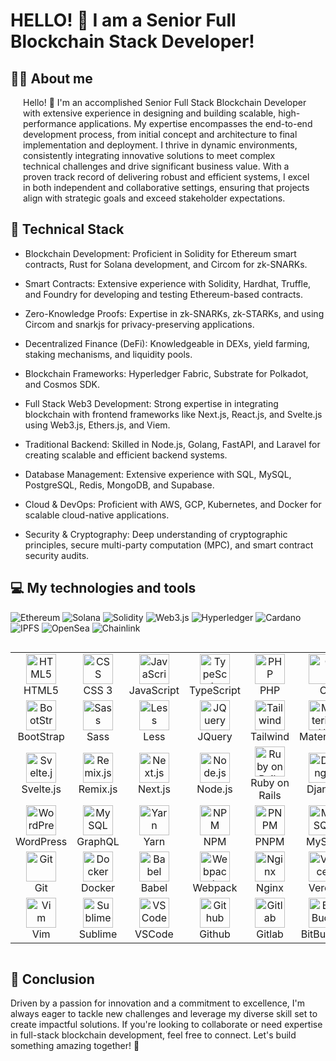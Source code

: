 <!--suppress HtmlDeprecatedAttribute -->

# HELLO! 👋 I am a Senior Full Blockchain Stack Developer!

## 👨‍💻 About me 

<div style="padding: 0 20px;" >
Hello! 👋 I'm an accomplished Senior Full Stack Blockchain Developer with extensive experience in designing and building scalable, high-performance applications. My expertise encompasses the end-to-end development process, from initial concept and architecture to final implementation and deployment. I thrive in dynamic environments, consistently integrating innovative solutions to meet complex technical challenges and drive significant business value. With a proven track record of delivering robust and efficient systems, I excel in both independent and collaborative settings, ensuring that projects align with strategic goals and exceed stakeholder expectations.
</div>

## 🔧 Technical Stack

- Blockchain Development: Proficient in Solidity for Ethereum smart contracts, Rust for Solana development, and Circom for zk-SNARKs.

- Smart Contracts: Extensive experience with Solidity, Hardhat, Truffle, and Foundry for developing and testing Ethereum-based contracts.

- Zero-Knowledge Proofs: Expertise in zk-SNARKs, zk-STARKs, and using Circom and snarkjs for privacy-preserving applications.

- Decentralized Finance (DeFi): Knowledgeable in DEXs, yield farming, staking mechanisms, and liquidity pools.

- Blockchain Frameworks: Hyperledger Fabric, Substrate for Polkadot, and Cosmos SDK.

- Full Stack Web3 Development: Strong expertise in integrating blockchain with frontend frameworks like Next.js, React.js, and Svelte.js using Web3.js, Ethers.js, and Viem.

- Traditional Backend: Skilled in Node.js, Golang, FastAPI, and Laravel for creating scalable and efficient backend systems.

- Database Management: Extensive experience with SQL, MySQL, PostgreSQL, Redis, MongoDB, and Supabase.

- Cloud & DevOps: Proficient with AWS, GCP, Kubernetes, and Docker for scalable cloud-native applications.

- Security & Cryptography: Deep understanding of cryptographic principles, secure multi-party computation (MPC), and smart contract security audits.

## 💻 My technologies and tools
![Ethereum](https://img.shields.io/badge/Ethereum-3C3C3D?style=for-the-badge&logo=ethereum&logoColor=white)
![Solana](https://img.shields.io/badge/Solana-000000?style=for-the-badge&logo=solana&logoColor=white)
![Solidity](https://img.shields.io/badge/Solidity-363636?style=for-the-badge&logo=solidity&logoColor=white)
![Web3.js](https://img.shields.io/badge/Web3.js-F16822?style=for-the-badge&logo=web3.js&logoColor=white)
![Hyperledger](https://img.shields.io/badge/Hyperledger-2AA5DC?style=for-the-badge&logo=hyperledger&logoColor=white)
![Cardano](https://img.shields.io/badge/Cardano-375B00?style=for-the-badge&logo=cardano&logoColor=white)
![IPFS](https://img.shields.io/badge/IPFS-65C2DD?style=for-the-badge&logo=ipfs&logoColor=white)
![OpenSea](https://img.shields.io/badge/OpenSea-2081E2?style=for-the-badge&logo=opensea&logoColor=white)
![Chainlink](https://img.shields.io/badge/Chainlink-375BD2?style=for-the-badge&logo=chainlink&logoColor=white)

  <div style="display: flex; align-items: center; font-size: 8px">
    <table align="center">
      <tr>
        <td align="center" width="80">
          <img src="https://skillicons.dev/icons?i=html" width="48" height="48" alt="HTML5" />
          <br>HTML5
        </td>
        <td align="center" width="80">
          <img src="https://skillicons.dev/icons?i=css" width="48" height="48" alt="CSS" />
          <br>CSS 3
        </td>
        <td align="center" width="80">
          <img src="https://skillicons.dev/icons?i=javascript" width="48" height="48" alt="JavaScript" />
          <br>JavaScript
        </td>
        <td align="center" width="80">
          <img src="https://skillicons.dev/icons?i=typescript" width="48" height="48" alt="TypeScript" />
          <br>TypeScript
        </td>
        <td align="center" width="80">
          <img src="https://skillicons.dev/icons?i=php" width="48" height="48" alt="PHP" />
          <br>PHP
        </td>
        <td align="center" width="80">
          <img src="https://skillicons.dev/icons?i=c" width="48" height="48" alt="C" />
          <br>C
        </td>
        <td align="center" width="80">
          <img src="https://skillicons.dev/icons?i=cpp" width="48" height="48" alt="C++" />
          <br>C++
        </td>
        <td align="center" width="80">
          <img src="https://skillicons.dev/icons?i=cs" width="48" height="48" alt="C#" />
          <br>C#
        </td>
        <td align="center" width="80">
          <img src="https://skillicons.dev/icons?i=python" width="48" height="48" alt="Python" />
          <br>Python
        </td>
        <td align="center" width="80">
          <img src="https://skillicons.dev/icons?i=bash" width="48" height="48" alt="Bash" />
          <br>Bash
        </td>
      </tr>
      <tr>
        <td align="center" width="80">
          <img src="https://skillicons.dev/icons?i=bootstrap" width="48" height="48" alt="BootStrap" />
          <br>BootStrap
        </td>
        <td align="center" width="80">
          <img src="https://skillicons.dev/icons?i=sass" width="48" height="48" alt="Sass" />
          <br>Sass
        </td>
        <td align="center" width="80">
          <img src="https://skillicons.dev/icons?i=less" width="48" height="48" alt="Less" />
          <br>Less
        </td>
        <td align="center" width="80">
          <img src="https://skillicons.dev/icons?i=jquery" width="48" height="48" alt="JQuery" />
          <br>JQuery
        </td>
        <td align="center" width="80">
          <img src="https://skillicons.dev/icons?i=tailwind" width="48" height="48" alt="Tailwind" />
          <br>Tailwind
        </td>
        <td align="center" width="80">
          <img src="https://skillicons.dev/icons?i=materialui" width="48" height="48" alt="MaterialUI" />
          <br>MaterialUI
        </td>
        <td align="center" width="80">
          <img src="https://skillicons.dev/icons?i=react" width="48" height="48" alt="React.js" />
          <br>React.js
        </td>
        <td align="center" width="80">
          <img src="https://skillicons.dev/icons?i=redux" width="48" height="48" alt="Redux" />
          <br>Redux
        </td>
        <td align="center" width="80">
          <img src="https://skillicons.dev/icons?i=angular" width="48" height="48" alt="Angular.js" />
          <br>Angular.js
        </td>
        <td align="center" width="80">
          <img src="https://skillicons.dev/icons?i=vue" width="48" height="48" alt="Vue.js" />
          <br>Vue.js
        </td>
      </tr>
      <tr>
        <td align="center" width="80">
          <img src="https://skillicons.dev/icons?i=svelte" width="48" height="48" alt="Svelte.js" />
          <br>Svelte.js
        </td>
        <td align="center" width="80">
          <img src="https://skillicons.dev/icons?i=remix" width="48" height="48" alt="Remix.js" />
          <br>Remix.js
        </td>
        <td align="center" width="80">
          <img src="https://skillicons.dev/icons?i=next" width="48" height="48" alt="Next.js" />
          <br>Next.js
        </td>
        <td align="center" width="80">
          <img src="https://skillicons.dev/icons?i=nodejs" width="48" height="48" alt="Node.js" />
          <br>Node.js
        </td>
        <td align="center" width="80">
          <img src="https://skillicons.dev/icons?i=ruby" width="48" height="48" alt="Ruby on Rails" />
          <br>Ruby on Rails
        </td>
        <td align="center" width="80">
          <img src="https://skillicons.dev/icons?i=django" width="48" height="48" alt="Django" />
          <br>Django
        </td>
        <td align="center" width="80">
          <img src="https://skillicons.dev/icons?i=fastapi" width="48" height="48" alt="FastAPI" />
          <br>FastAPI
        </td>
        <td align="center" width="80">
          <img src="https://skillicons.dev/icons?i=laravel" width="48" height="48" alt="Laravel" />
          <br>Laravel
        </td>
        <td align="center" width="80">
          <img src="https://skillicons.dev/icons?i=go" width="48" height="48" alt="Golang" />
          <br>Golang
        </td>
        <td align="center" width="80">
          <img src="https://skillicons.dev/icons?i=electron" width="48" height="48" alt="Electron.js" />
          <br>Electron.js
        </td>
      </tr>
      <tr>
        <td align="center" width="80">
          <img src="https://skillicons.dev/icons?i=wordpress" width="48" height="48" alt="WordPress" />
          <br>WordPress
        </td>
        <td align="center" width="80">
          <img src="https://skillicons.dev/icons?i=graphql" width="48" height="48" alt="MySQL" />
          <br>GraphQL
        </td>
        <td align="center" width="80">
          <img src="https://skillicons.dev/icons?i=yarn" width="48" height="48" alt="Yarn" />
          <br>Yarn
        </td>
        <td align="center" width="80">
          <img src="https://skillicons.dev/icons?i=npm" width="48" height="48" alt="NPM" />
          <br>NPM
        </td>
        <td align="center" width="80">
          <img src="https://skillicons.dev/icons?i=pnpm" width="48" height="48" alt="PNPM" />
          <br>PNPM
        </td>
        <td align="center" width="80">
          <img src="https://skillicons.dev/icons?i=mysql" width="48" height="48" alt="MySQL" />
          <br>MySQL
        </td>
        <td align="center" width="80">
          <img src="https://skillicons.dev/icons?i=redis" width="48" height="48" alt="Redis" />
          <br>Redis
        </td>
        <td align="center" width="80">
          <img src="https://skillicons.dev/icons?i=postgresql" width="48" height="48" alt="PostgreSQL" />
          <br>PostgreSQL
        </td>
        <td align="center" width="80">
          <img src="https://skillicons.dev/icons?i=mongodb" width="48" height="48" alt="MongoDB" />
          <br>MongoDB
        </td>
        <td align="center" width="80">
          <img src="https://skillicons.dev/icons?i=supabase" width="48" height="48" alt="Supabase" />
          <br>Supabase
        </td>
      </tr>
      <tr>
        <td align="center" width="80">
          <img src="https://skillicons.dev/icons?i=git" width="48" height="48" alt="Git" />
          <br>Git
        </td>
        <td align="center" width="80">
          <img src="https://skillicons.dev/icons?i=docker" width="48" height="48" alt="Docker" />
          <br>Docker
        </td>
        <td align="center" width="80">
          <img src="https://skillicons.dev/icons?i=babel" width="48" height="48" alt="Babel" />
          <br>Babel
        </td>
        <td align="center" width="80">
          <img src="https://skillicons.dev/icons?i=webpack" width="48" height="48" alt="Webpack" />
          <br>Webpack
        </td>
        <td align="center" width="80">
          <img src="https://skillicons.dev/icons?i=nginx" width="48" height="48" alt="Nginx" />
          <br>Nginx
        </td>
        <td align="center" width="80">
          <img src="https://skillicons.dev/icons?i=vercel" width="48" height="48" alt="Vercel" />
          <br>Vercel
        </td>
        <td align="center" width="80">
          <img src="https://skillicons.dev/icons?i=netlify" width="48" height="48" alt="Netlify" />
          <br>Netlify
        </td>
        <td align="center" width="80">
          <img src="https://skillicons.dev/icons?i=aws" width="48" height="48" alt="AWS" />
          <br>AWS
        </td>
        <td align="center" width="80">
          <img src="https://skillicons.dev/icons?i=gcp" width="48" height="48" alt="GCP" />
          <br>GCP
        </td>
        <td align="center" width="80">
          <img src="https://skillicons.dev/icons?i=azure" width="48" height="48" alt="Azure" />
          <br>Azure
        </td>
      </tr>
      <tr>
        <td align="center" width="80">
          <img src="https://skillicons.dev/icons?i=vim" width="48" height="48" alt="Vim" />
          <br>Vim
        </td>
        <td align="center" width="80">
          <img src="https://skillicons.dev/icons?i=sublime" width="48" height="48" alt="Sublime" />
          <br>Sublime
        </td>
        <td align="center" width="80">
          <img src="https://skillicons.dev/icons?i=vscode" width="48" height="48" alt="VSCode" />
          <br>VSCode
        </td>
        <td align="center" width="80">
          <img src="https://skillicons.dev/icons?i=github" width="48" height="48" alt="Github" />
          <br>Github
        </td>
        <td align="center" width="80">
          <img src="https://skillicons.dev/icons?i=gitlab" width="48" height="48" alt="Gitlab" />
          <br>Gitlab
        </td>
        <td align="center" width="80">
          <img src="https://skillicons.dev/icons?i=bitbucket" width="48" height="48" alt="BitBucket" />
          <br>BitBucket
        </td>
        <td align="center" width="80">
          <img src="https://skillicons.dev/icons?i=figma" width="48" height="48" alt="Figma" />
          <br>Figma
        </td>
        <td align="center" width="80">
          <img src="https://skillicons.dev/icons?i=linux" width="48" height="48" alt="Linux" />
          <br>Linux
        </td>
        <td align="center" width="80">
          <img src="https://skillicons.dev/icons?i=redhat" width="48" height="48" alt="Redhat" />
          <br>Redhat
        </td>
        <td align="center" width="80">
          <img src="https://skillicons.dev/icons?i=ubuntu" width="48" height="48" alt="Ubuntu" />
          <br>Ubuntu
        </td>
      </tr>
   </table>
  </div>

## 🎯 Conclusion

Driven by a passion for innovation and a commitment to excellence, I'm always eager to tackle new challenges and leverage my diverse skill set to create impactful solutions. If you're looking to collaborate or need expertise in full-stack blockchain development, feel free to connect. Let's build something amazing together! 🚀
